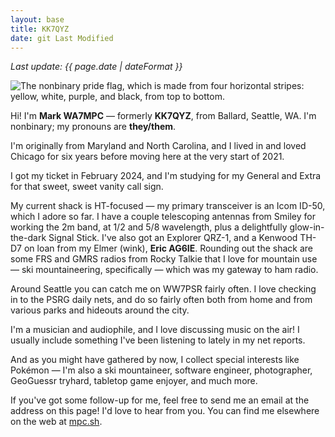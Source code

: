 ```yaml
---
layout: base
title: KK7QYZ
date: git Last Modified
---
```


<style>
#nav {
	display: none;
}
</style>

_Last update: {{ page.date | dateFormat }}_

![The nonbinary pride flag, which is made from four horizontal stripes: yellow, white, purple, and black, from top to bottom.](/static/nonbinary-flag-2x1.svg)

Hi! I'm **Mark WA7MPC** — formerly **KK7QYZ**, from Ballard, Seattle, WA. I'm nonbinary; my pronouns are **they/them**.

I'm originally from Maryland and North Carolina, and I lived in and loved Chicago for six years before moving here at the very start of 2021.

I got my ticket in February 2024, and I'm studying for my General and Extra for that sweet, sweet vanity call sign.

My current shack is HT-focused — my primary transceiver is an Icom ID-50, which I adore so far. I have a couple telescoping antennas from Smiley for working the 2m band, at 1/2 and 5/8 wavelength, plus a delightfully glow-in-the-dark Signal Stick. I've also got an Explorer QRZ-1, and a Kenwood TH-D7 on loan from my Elmer (wink), **Eric AG6IE**. Rounding out the shack are some FRS and GMRS radios from Rocky Talkie that I love for mountain use — ski mountaineering, specifically — which was my gateway to ham radio.

Around Seattle you can catch me on WW7PSR fairly often. I love checking in to the PSRG daily nets, and do so fairly often both from home and from various parks and hideouts around the city.

I'm a musician and audiophile, and I love discussing music on the air! I usually include something I've been listening to lately in my net reports.

And as you might have gathered by now, I collect special interests like Pokémon — I'm also a ski mountaineer, software engineer, photographer, GeoGuessr tryhard, tabletop game enjoyer, and much more.

If you've got some follow-up for me, feel free to send me an email at the address on this page! I'd love to hear from you. You can find me elsewhere on the web at [mpc.sh](/).

